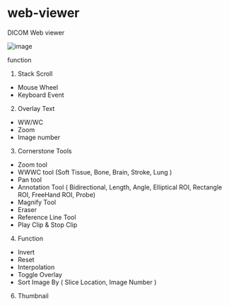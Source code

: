 # web-viewer
DICOM Web viewer 

![image](https://user-images.githubusercontent.com/44565579/105781831-98f7df00-5fb6-11eb-8ba4-2715be010922.png)

function
1. Stack Scroll
 - Mouse Wheel
 - Keyboard Event
 
2. Overlay Text
 - WW/WC
 - Zoom
 - Image number
 
3. Cornerstone Tools
 - Zoom tool
 - WWWC tool
  (Soft Tissue, Bone, Brain, Stroke, Lung )
 - Pan tool
 - Annotation Tool 
 ( Bidirectional, Length, Angle, Elliptical ROI, Rectangle ROI, FreeHand ROI, Probe)
 - Magnify Tool
 - Eraser
 - Reference Line Tool
 - Play Clip & Stop Clip
 
4. Function
 - Invert
 - Reset
 - Interpolation
 - Toggle Overlay
 - Sort Image By ( Slice Location, Image Number )
 
6. Thumbnail 
